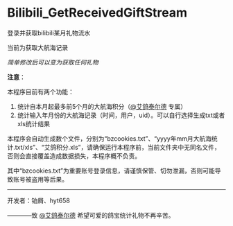 # Bilibili_GetReceivedGiftStream

 登录并获取bilibili某月礼物流水

当前为获取大航海记录

*简单修改后可以变为获取任何礼物*

**注意**：

本程序目前有两个功能：
1. 统计自本月起最多前5个月的大航海积分（[@艾鸽泰尔德](https://space.bilibili.com/1485569) 专属）
2. 统计输入年月份的大航海记录（时间，用户，uid）。可以自行选择生成txt或者xls统计结果

本程序会自动生成数个文件，分别为“bzcookies.txt”、“yyyy年mm月大航海统计.txt/xls”、“艾鸽积分.xls”，请确保运行本程序前，当前文件夹中无同名文件，否则会直接覆盖造成数据损失，本程序概不负责。

其中“bzcookies.txt”为重要账号登录信息，请谨慎保管、切勿泄漏，否则可能导致账号被盗用等后果。
****************************************

开发者：铂屑、hyt658

————致 [@艾鸽泰尔德](https://space.bilibili.com/1485569) 希望可爱的鸽宝统计礼物不再辛苦。
